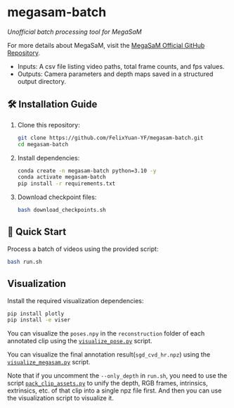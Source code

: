 # megasam-batch  
*Unofficial batch processing tool for MegaSaM*  

For more details about MegaSaM, visit the [MegaSaM Official GitHub Repository](https://github.com/mega-sam/mega-sam).
  - Inputs: A csv file listing video paths, total frame counts, and fps values.
  - Outputs: Camera parameters and depth maps saved in a structured output directory.

## 🛠️ Installation Guide  
1. Clone this repository:  
   ```bash  
   git clone https://github.com/FelixYuan-YF/megasam-batch.git  
   cd megasam-batch  
   ```  

2. Install dependencies:  
   ```bash  
   conda create -n megasam-batch python=3.10 -y
   conda activate megasam-batch
   pip install -r requirements.txt  
   ```  

3. Download checkpoint files:  
   ```bash  
   bash download_checkpoints.sh
   ```  

## 🚀 Quick Start  

Process a batch of videos using the provided script:
```bash  
bash run.sh
```

## Visualization
Install the required visualization dependencies:
```bash
pip install plotly
pip install -e viser
```

You can visualize the `poses.npy` in the `reconstruction` folder of each annotated clip using the [`visualize_pose.py`](viser/visualize_pose.py) script.

You can visualize the final annotation result(`sgd_cvd_hr.npz`) using the [`visualize_megasam.py`](viser/visualize_megasam.py) script.

Note that if you uncomment the `--only_depth` in `run.sh`, you need to use the script [`pack_clip_assets.py`](utils/pack_clip_assets.py) to unify the depth, RGB frames, intrinsics, extrinsics, etc. of that clip into a single npz file first. And then you can use the visualization script to visualize it.
